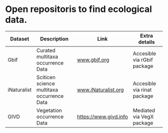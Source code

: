 # Open repositoris to find ecological data.  

Dataset  | Description | Link | Extra details
------------- | ------------- | ------------- | -------------
Gbif  | Curated multitaxa occurrence Data | www.gbif.org | Accesible via rGbif package
iNaturalist  | Sciticen science multitaxa occurrence Data | www.iNaturalist.org | Accesible via rinat package
GIVD | Vegetation occurrence Data | https://www.givd.info | Mediated via VegX package


